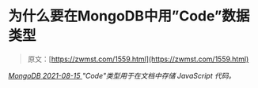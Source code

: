 <!--yml
category: 未分类
date: 0001-01-01 00:00:00
--->

# 为什么要在MongoDB中用”Code”数据类型

> 原文：[https://zwmst.com/1559.html](https://zwmst.com/1559.html)

   [ *MongoDB* ](https://zwmst.com/mongodb)*[ <time datetime="2021-08-15T15:28:14+08:00"> 2021-08-15 </time> ](https://zwmst.com/1559.html)  "Code"类型用于在文档中存储 JavaScript 代码。*